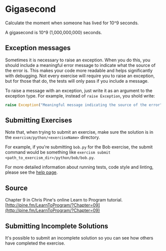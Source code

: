 # Gigasecond

Calculate the moment when someone has lived for 10^9 seconds.

A gigasecond is 10^9 (1,000,000,000) seconds.

## Exception messages

Sometimes it is necessary to raise an exception. When you do this, you should include a meaningful error message to indicate what the source of the error is. This makes your code more readable and helps significantly with debugging. Not every exercise will require you to raise an exception, but for those that do, the tests will only pass if you include a message.

To raise a message with an exception, just write it as an argument to the exception type. For example, instead of `raise Exception`, you shold write:

```python
raise Exception("Meaningful message indicating the source of the error")
```


## Submitting Exercises

Note that, when trying to submit an exercise, make sure the solution is in the `exercism/python/<exerciseName>` directory.

For example, if you're submitting `bob.py` for the Bob exercise, the submit command would be something like `exercism submit <path_to_exercism_dir>/python/bob/bob.py`.

For more detailed information about running tests, code style and linting,
please see the [help page](http://exercism.io/languages/python).

## Source

Chapter 9 in Chris Pine's online Learn to Program tutorial. [http://pine.fm/LearnToProgram/?Chapter=09](http://pine.fm/LearnToProgram/?Chapter=09)

## Submitting Incomplete Solutions
It's possible to submit an incomplete solution so you can see how others have completed the exercise.
